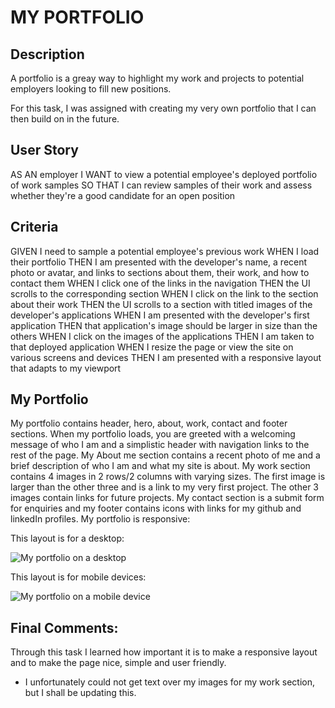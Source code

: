 # MY PORTFOLIO

## Description
A portfolio is a greay way to highlight my work and projects to potential employers looking to fill new positions. 

For this task, I was assigned with creating my very own portfolio that I can then build on in the future.

## User Story
AS AN employer
I WANT to view a potential employee's deployed portfolio of work samples
SO THAT I can review samples of their work and assess whether they're a good candidate for an open position

## Criteria
GIVEN I need to sample a potential employee's previous work
WHEN I load their portfolio
THEN I am presented with the developer's name, a recent photo or avatar, and links to sections about them, their work, and how to contact them
WHEN I click one of the links in the navigation
THEN the UI scrolls to the corresponding section
WHEN I click on the link to the section about their work
THEN the UI scrolls to a section with titled images of the developer's applications
WHEN I am presented with the developer's first application
THEN that application's image should be larger in size than the others
WHEN I click on the images of the applications
THEN I am taken to that deployed application
WHEN I resize the page or view the site on various screens and devices
THEN I am presented with a responsive layout that adapts to my viewport

## My Portfolio
My portfolio contains header, hero, about, work, contact and footer sections.
When my portfolio loads, you are greeted with a welcoming message of who I am and a simplistic header with navigation links to the rest of the page.
My About me section contains a recent photo of me and a brief description of who I am and what my site is about.
My work section contains 4 images in 2 rows/2 columns with varying sizes. The first image is larger than the other three and is a link to my very first project. The other 3 images contain links for future projects.
My contact section is a submit form for enquiries and my footer contains icons with links for my github and linkedIn profiles.
My portfolio is responsive:


This layout is for a desktop:

![My portfolio on a desktop](./assets/Images/myportfolio.png)




This layout is for mobile devices:

![My portfolio on a mobile device](./assets/Images/myportfolioresp.png)



## Final Comments:
Through this task I learned how important it is to make a responsive layout and to make the page nice, simple and user friendly.

* I unfortunately could not get text over my images for my work section, but I shall be updating this.








